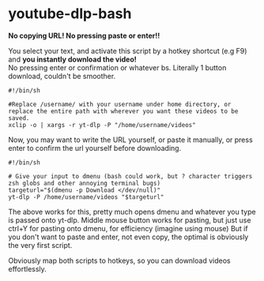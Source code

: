 # youtube-dlp-bash
**No copying URL! No pressing paste or enter!!**

You select your text, and activate this script by a hotkey shortcut (e.g F9) and **you instantly download the video!**  
No pressing enter or confirmation or whatever bs. Literally 1 button download, couldn't be smoother.

```
#!/bin/sh

#Replace /username/ with your username under home directory, or replace the entire path with wherever you want these videos to be saved.
xclip -o | xargs -r yt-dlp -P "/home/username/videos"
```

Now, you may want to write the URL yourself, or paste it manually, or press enter to confirm the url yourself before downloading.

```
#!/bin/sh

# Give your input to dmenu (bash could work, but ? character triggers zsh globs and other annoying terminal bugs)
targeturl="$(dmenu -p Download </dev/null)"
yt-dlp -P /home/username/videos "$targeturl"
```

The above works for this, pretty much opens dmenu and whatever you type is passed onto yt-dlp.
Middle mouse button works for pasting, but just use ctrl+Y for pasting onto dmenu, for efficiency (imagine using mouse)
But if you don't want to paste and enter, not even copy, the optimal is obviously the very first script.

Obviously map both scripts to hotkeys, so you can download videos effortlessly.
